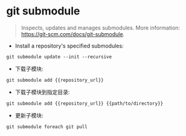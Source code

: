 # git submodule

> Inspects, updates and manages submodules.
> More information: <https://git-scm.com/docs/git-submodule>.

- Install a repository's specified submodules:

`git submodule update --init --recursive`

- 下载子模块:

`git submodule add {{repository_url}}`

- 下载子模块到指定目录:

`git submodule add {{repository_url}} {{path/to/directory}}`

- 更新子模块:

`git submodule foreach git pull`
